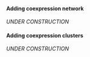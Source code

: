 #### Adding coexpression network

*UNDER CONSTRUCTION*

#### Adding coexpression clusters

*UNDER CONSTRUCTION*